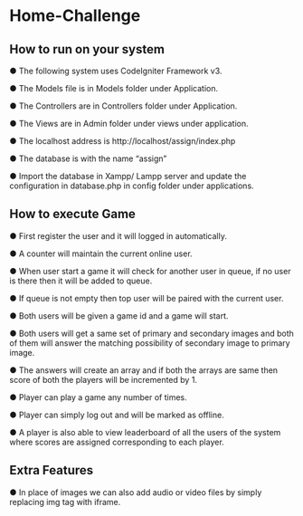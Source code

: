 # Home-Challenge
## How to run on your system
● The following system uses CodeIgniter Framework v3.

● The Models file is in Models folder under Application.

● The Controllers are in Controllers folder under Application.

● The Views are in Admin folder under views under application.

● The localhost address is http://localhost/assign/index.php

● The database is with the name “assign”

● Import the database in Xampp/ Lampp server and update the configuration in database.php in config folder under applications.

## How to execute Game

● First register the user and it will logged in automatically.

● A counter will maintain the current online user.

● When user start a game it will check for another user in queue, if no user is there then it will be added to queue.

● If queue is not empty then top user will be paired with the current user.

● Both users will be given a game id and a game will start.

● Both users will get a same set of primary and secondary images and both of them will answer the matching possibility of secondary image to primary image.

● The answers will create an array and if both the arrays are same then score of both the players will be incremented by 1.

● Player can play a game any number of times.

● Player can simply log out and will be marked as offline.

● A player is also able to view leaderboard of all the users of the system where scores are assigned corresponding to each player.

## Extra Features

● In place of images we can also add audio or video files by simply replacing img tag with
iframe.
